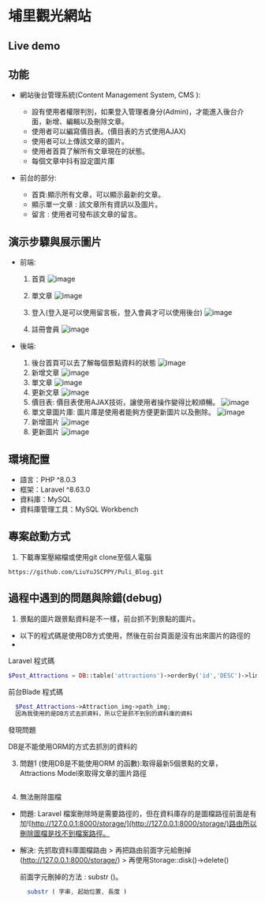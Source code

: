 # 埔里觀光網站



## Live demo





## 功能

* 網站後台管理系統(Content Management System, CMS ):
   * 設有使用者權限判別，如果登入管理者身分(Admin)，才能進入後台介面，新增、編輯以及刪除文章。
   * 使用者可以編寫價目表。(價目表的方式使用AJAX)
   * 使用者可以上傳該文章的圖片。
   * 使用者首頁了解所有文章現在的狀態。
   * 每個文章中抖有設定圖片庫


* 前台的部分:
  * 首頁:顯示所有文章，可以顯示最新的文章。
  * 顯示單一文章 : 該文章所有資訊以及圖片。
  * 留言 : 使用者可發布該文章的留言。
  
## 演示步驟與展示圖片
* 前端:
  1. 首頁
  ![image](https://github.com/LiuYuJSCPPY/Puli_Blog/blob/master/blog_%E9%A6%96%E9%A0%81.PNG)
  
  2. 單文章
  ![image](https://github.com/LiuYuJSCPPY/Puli_Blog/blob/master/%E5%96%AE%E6%96%87%E7%AB%A0.PNG)
  
  3. 登入(登入是可以使用留言板，登入會員才可以使用後台)
  ![image](https://github.com/LiuYuJSCPPY/Puli_Blog/blob/master/%E7%99%BB%E5%85%A5%E9%A0%81%E9%9D%A2.PNG)
  
  4. 註冊會員
  ![image](https://github.com/LiuYuJSCPPY/Puli_Blog/blob/master/%E7%94%B3%E8%AB%8B%E6%9C%83%E5%93%A1.PNG)
  
* 後端:
  1. 後台首頁可以去了解每個景點資料的狀態
  ![image](https://github.com/LiuYuJSCPPY/Puli_Blog/blob/master/%E5%BE%8C%E7%AB%AF%E9%A6%96%E9%A0%81.PNG)
  2. 新增文章
  ![image](https://github.com/LiuYuJSCPPY/Puli_Blog/blob/master/%E6%96%B0%E5%A2%9E%E6%96%87%E7%AB%A0.PNG)
  3. 單文章
  ![image](https://github.com/LiuYuJSCPPY/Puli_Blog/blob/master/%E6%9F%A5%E7%9C%8B%E5%96%AE%E6%96%87%E7%AB%A0.PNG)
  4. 更新文章
  ![image](https://github.com/LiuYuJSCPPY/Puli_Blog/blob/master/%E6%9B%B4%E6%96%B0%E6%96%87%E7%AB%A0.PNG)
  5. 價目表: 價目表使用AJAX技術，讓使用者操作變得比較順暢。
  ![image](https://github.com/LiuYuJSCPPY/Puli_Blog/blob/master/%E5%83%B9%E7%9B%AE%E8%A1%A8.PNG)
  6. 單文章圖片庫: 圖片庫是使用者能夠方便更新圖片以及刪除。
  ![image](https://github.com/LiuYuJSCPPY/Puli_Blog/blob/master/%E5%9C%96%E7%89%87%E5%BA%AB.PNG)
  7. 新增圖片
  ![image](https://github.com/LiuYuJSCPPY/Puli_Blog/blob/master/%E6%96%B0%E5%A2%9E%E5%9C%96%E7%89%87.PNG)
  8. 更新圖片
  ![image](https://github.com/LiuYuJSCPPY/Puli_Blog/blob/master/%E6%9B%B4%E6%96%B0%E5%9C%96%E7%89%87.PNG)


## 環境配置
* 語言：PHP ^8.0.3
* 框架：Laravel ^8.63.0
* 資料庫：MySQL
* 資料庫管理工具：MySQL Workbench


## 專案啟動方式
1. 下載專案壓縮檔或使用git clone至個人電腦 

```
https://github.com/LiuYuJSCPPY/Puli_Blog.git
```



## 過程中遇到的問題與除錯(debug)

1. 景點的圖片跟景點資料是不一樣，前台抓不到景點的圖片。

* 以下的程式碼是使用DB方式使用，然後在前台頁面是沒有出來圖片的路徑的
* 
Laravel 程式碼
  ```php
  $Post_Attractions = DB::table('attractions')->orderBy('id','DESC')->limit(5)->get();
  ```
  
前台Blade 程式碼
```php
  $Post_Attractions->Attraction_img->path_img;
  因為我使用的是DB方式去抓資料，所以它是抓不到別的資料庫的資料
 ```
 
 發現問題
 
 DB是不能使用ORM的方式去抓別的資料的
 
  
3.  問題1 (使用DB是不能使用ORM 的函數):取得最新5個景點的文章，Attractions Model來取得文章的圖片路徑
```php

```

4. 無法刪除圖檔
* 問題: Laravel 檔案刪除時是需要路徑的，但在資料庫存的是圖檔路徑前面是有加![http://127.0.0.1:8000/storage/](http://127.0.0.1:8000/storage/)路由所以刪除圖檔是找不到檔案路徑。

* 解決: 先抓取資料庫圖檔路由 > 再把路由前面字元給刪掉(http://127.0.0.1:8000/storage/) > 再使用Storage::disk()->delete()
 
  
  前面字元刪掉的方法 : substr ()。
  
  ```PHP
    substr ( 字串, 起始位置, 長度 )
  
  ```

